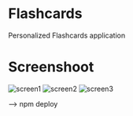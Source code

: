 # Flashcards
Personalized Flashcards application

# Screenshoot
![screen1](https://img4.hostingpics.net/pics/279668ScreenShot20170630at22745PM.png)
![screen2](https://img4.hostingpics.net/pics/250036ScreenShot20170630at22809PM.png)
![screen3](https://img4.hostingpics.net/pics/244549ScreenShot20170630at22830PM.png)

--> npm deploy
